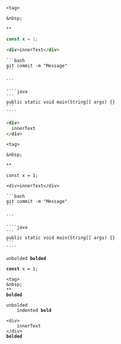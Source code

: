 ```
<tag>
```

```
&nbsp;
```

```
**
```

```javascript
const x = 1;
```

```html
<div>innerText</div>
```

````
```bash
git commit -m "Message"
```
````

`````
```

````java
```
public static void main(String[] args) {}
```
````
`````

```html
<div>
  innerText
</div>
```

<pre><code>&lt;tag>
</code></pre>

<pre><code>&amp;nbsp;
</code></pre>

<pre><code>**
</code></pre>

<pre lang="javascript"><code>const x = 1;
</code></pre>

<pre lang="html"><code>&lt;div>innerText&lt;/div>
</code></pre>

<pre><code>```bash
git commit -m "Message"
```
</code></pre>

<pre><code>```

````java
```
public static void main(String[] args) {}
```
````
</code></pre>

<pre><code>unbolded <b>bolded</b>
</code></pre>

<pre lang="javascript"><code><b>const</b> x = 1;
</code></pre>

<pre><code>&lt;tag>
&amp;nbsp;
**
<b>bolded</b>
</code></pre>

<pre><code>unbolded
    indented <b>bold</b>
</code></pre>

<pre lang="html"><code>&lt;div>
    innerText
&lt;/div>
<b>bolded</b>
</code></pre>